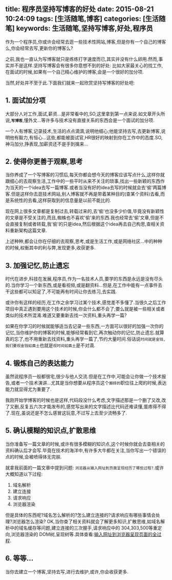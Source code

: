 title: 程序员坚持写博客的好处
date: 2015-08-21 10:24:09
tags: [生活随笔,博客]
categories: [生活随笔]
keywords: 生活随笔,坚持写博客,好处,程序员
---

作为一个程序员,你或许会经常去逛一些技术性网站,博客,但是你有一个自己的博客么,你会经常去写,更新你的博客么?

之前,我也一直认为写博客就只是练练打字速度而已,其实并没有什么卵用.然而,事实并不是这样.坚持写博客会有很多你意想不到的好处: 比如大家最关心的找工作,在面试的时候,如果有一个自己精心维护的博客,会是一个很好的加分项.

当然,好处并不至于此.下面我们就来一起欣赏坚持写博客的好处吧:

<!--more-->

## 1. 面试加分项

大部分人对工作,面试,薪资...是非常看中的,SO,这里拿到第一点来说.如文章开头所说,**`写博客`**,懂外文...等许多与技术没有直接关系的东西会是一个面试的加分项.

一个人有博客,记录技术,生活的点点滴滴,说明他细心;他能坚持去写,去更新博客,说明他有毅力,有恒心...这些,都能被面试官,HR很好的映射到你在工作中的态度.SO,神马加分,挣表现,加薪资还不是手到擒来...

## 2. 使得你更善于观察,思考

当你养成了一个写博客的习惯后,每天你都会想今天的博客应该写点什么,这样你就跟细心的去观察生活,工作中的一些平时从来不关注的琐事,找出一些新颖的东西作为当天的一个idea去写一篇博客.或者当没有好的idea去写的时候就会去'偷'两篇博客.但是这样你去逛技术网站,别人博客就不再是带着某种目的(查某个资料)去看,而是系统性的去看,这样获取到的信息量是以前不能比的.

现在网上很多文章都是复制过去,转载过来的,去'偷'也没多少价值,毕竟没有新颖性的文章是不受关注的,而且,蜘蛛也不喜欢'偷'来的东西.我也经常去'偷'文章,但是不会直接复制或者转载,我'偷'的只是idea,然后根据这个idea再去自己构思,查相关资料重新架构这篇文章.

上述种种,都会让你在仔细的去观察,思考,或是生活工作,或是网络社区...中的种种的时候,权衡其中的利与弊,发现更多,收获更多.

## 3. 加强记忆,防止遗忘

时代在进步,科技在发展,程序员,作为一名技术人员,要学的东西是永远是没有尽头的.当你学习一个新东西,或是看视频,或是翻资料...但是,在工作中能有一点事件去干这些都可以知足了,不可能再有时间让你去练习,去实践.

或许你有这样的经历,在工作之余学习过某个技术,感觉差不多懂了.当很久之后工作项目中真正遇到要用这个技术的时候,你会什么都不会了;要么就是被一些相关或者类似的技术所混淆.难道又要重新去找一次资料,重头再学一篇?

如果在你学习的时候就能够适当去记录一些东西,一方面可以很好的加强一次你的记忆,当你维护你的博客的时候,能够经常看到它,再次触动你的记忆,防止遗忘.就算真的忘了,也不用重新去找资料,重头再学一篇了,节约大量时间.俗话说`时间就是金钱,我们要视金钱如粪土`也就是`视时间如粪土`是不对滴.

## 4. 锻炼自己的表达能力

虽然说程序员一般都很宅,很少与他人交流.但是在工作中,可能会让你做一个技术报告,或者一个技术演讲...尤其是当你想要从程序员这个`搬砖的`职位往上爬的时候,表达能力就显得尤为重要了.

我刚开始学博客的时候也是这样,代码段没什么考虑,文字描述那是一个删了又改,改了又删,反复五六次才能发布的,感觉写出来的文字描述比代码还难读懂,蛋疼得不得了.现在,虽说还是不怎么感冒这玩意,不过写上去至少流畅多了.

## 5. 确认模糊的知识点,扩散思维

当你准备写一篇文章的时候,或许有很多模糊的知识点,这个时候你就会去查相关的资料确认后才会写.毕竟在技术的海洋中,有许多大牛都在关注,当你写出一个错误的点的时候,会被喷得体无完肤.

就拿我前面的一篇文章中提到问题: `浏览器从输入网址到页面呈现经历了哪些过程?`.或许大概知道以下过程:

1. 域名解析
2. 建立连接
3. 请求响应
4. 浏览器渲染

但是具体的东西呢?域名怎么解析的?怎么建立连接的?请求响应有哪些事情会处理?浏览器怎么渲染?
OK,当你查了相关资料就会了解更多知识,扩散思维,如域名解析中的域名缓存等问题,建立连接的三次握手,请求响应中的 304,303,500等重定向,浏览器渲染的 DOM树,呈现树等.具体查看:[输入网址到浏览器呈现页面的全过程](/2015/08/13/front-end-browser-render/).

## 6. 等等...

当你去建立一个博客,坚持去写,进行去维护,或许,你会收获更多.